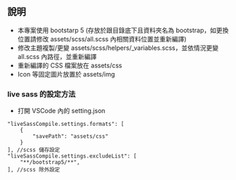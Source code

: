 ## 說明
* 本專案使用 bootstarp 5 (存放於跟目錄底下且資料夾名為 bootstrap，如更換位置請修改 assets/scss/all.scss 內相關資料位置並重新編譯)
* 修改主題複製/更變 assets/scss/helpers/_variables.scss，並依情況更變 all.scss 內路徑，並重新編譯
* 重新編譯的 CSS 檔案放在 assets/css
* Icon 等固定圖片放置於 assets/img

### live sass 的設定方法
* 打開 VSCode 內的 setting.json
```
"liveSassCompile.settings.formats": [
    {
        "savePath": "assets/css"
    }
], //scss 儲存設定
"liveSassCompile.settings.excludeList": [
    "**/bootstrap5/**",
], //scss 除外設定
```

